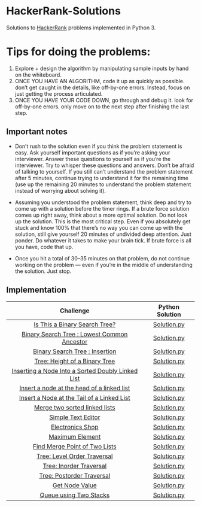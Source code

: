 # HackerRank-Solutions

Solutions to [HackerRank](https://www.hackerrank.com) problems implemented in Python 3.

# Tips for doing the problems:

1. Explore + design the algorithm by manipulating sample inputs by hand on the whiteboard.
2. ONCE YOU HAVE AN ALGORITHM, code it up as quickly as possible. don’t get caught in the details, like off-by-one errors. 
   Instead, focus on just getting the process articulated.
3. ONCE YOU HAVE YOUR CODE DOWN, go through and debug it. look for off-by-one errors.
   only move on to the next step after finishing the last step.

 ## Important notes
    
  - Don’t rush to the solution even if you think the problem statement is easy. Ask yourself important questions as if you’re asking your interviewer. Answer  these questions to yourself as if you’re the interviewer. Try to whisper these questions and answers. Don’t be afraid of talking to yourself. If you still can’t understand the problem statement after 5 minutes, continue trying to understand it for the remaining time (use up the remaining 20 minutes to understand the problem statement instead of worrying about solving it).
  
  - Assuming you understood the problem statement, think deep and try to come up with a solution before the timer rings. If a brute force solution comes up right away, think about a more optimal solution. Do not look up the solution. This is the most critical step. Even if you absolutely get stuck and know 100% that there’s no way you can come up with the solution, still give yourself 20 minutes of undivided deep attention. Just ponder. Do whatever it takes to make your brain tick. If brute force is all you have, code that up.
  
  - Once you hit a total of 30–35 minutes on that problem, do not continue working on the problem — even if you’re in the middle of understanding the solution. Just stop.


## Implementation

|  Challenge | Python Solution
|:-------------:|:--------------------:|
|[Is This a Binary Search Tree?](https://www.hackerrank.com/challenges/is-binary-search-tree/problem)| [Solution.py](https://github.com/nezlobnaya/hackerrank_solutions/blob/main/is_BST.py)
|[Binary Search Tree : Lowest Common Ancestor](https://www.hackerrank.com/challenges/binary-search-tree-lowest-common-ancestor/problem)| [Solution.py](https://github.com/nezlobnaya/hackerrank_solutions/blob/main/lowest_common_ancestor.py)
|[Binary Search Tree : Insertion](https://www.hackerrank.com/challenges/binary-search-tree-insertion/problem)| [Solution.py](https://github.com/nezlobnaya/hackerrank_solutions/blob/main/bst_insertion.py)
|[Tree: Height of a Binary Tree](https://www.hackerrank.com/challenges/tree-height-of-a-binary-tree/problem)| [Solution.py](https://github.com/nezlobnaya/hackerrank_solutions/blob/main/height_of_binary_tree.py)
|[Inserting a Node Into a Sorted Doubly Linked List](https://www.hackerrank.com/challenges/insert-a-node-into-a-sorted-doubly-linked-list/problem)| [Solution.py](https://github.com/nezlobnaya/hackerrank_solutions/blob/main/insert_node_dll.py)
|[Insert a node at the head of a linked list](https://www.hackerrank.com/challenges/insert-a-node-at-the-head-of-a-linked-list/problem)| [Solution.py](https://github.com/nezlobnaya/hackerrank_solutions/blob/main/insert_node_at_head_LL/insert_node_at_head_ll.py)
|[Insert a Node at the Tail of a Linked List](https://www.hackerrank.com/challenges/insert-a-node-at-the-tail-of-a-linked-list/problem)| [Solution.py](https://github.com/nezlobnaya/hackerrank_solutions/blob/main/insert_node_at_tail_LL/insert_node_at_tail_ll.py)
|[Merge two sorted linked lists](https://www.hackerrank.com/challenges/merge-two-sorted-linked-lists/problem)| [Solution.py](https://github.com/nezlobnaya/hackerrank_solutions/blob/main/merge_two_sorted_ll/merge_two_sorted_ll.py)
|[Simple Text Editor](https://www.hackerrank.com/challenges/electronics-shop/problem)| [Solution.py](https://github.com/nezlobnaya/hackerrank_solutions/blob/main/simple_text_editor.py)
|[Electronics Shop](https://www.hackerrank.com/challenges/simple-text-editor/problem)| [Solution.py](https://github.com/nezlobnaya/hackerrank_solutions/blob/main/electronics_shop/electronics_shop.py)
|[Maximum Element](https://www.hackerrank.com/challenges/maximum-element/problem)| [Solution.py](https://github.com/nezlobnaya/hackerrank_solutions/blob/main/max_element.py)
|[Find Merge Point of Two Lists](https://www.hackerrank.com/challenges/find-the-merge-point-of-two-joined-linked-lists/problem)| [Solution.py](https://github.com/nezlobnaya/hackerrank_solutions/blob/main/find_merge_point/find_merge_point.py)
|[Tree: Level Order Traversal](https://www.hackerrank.com/challenges/tree-level-order-traversal/problem)| [Solution.py](https://github.com/nezlobnaya/hackerrank_solutions/blob/main/level_order_traversal.py)
|[Tree: Inorder Traversal](https://www.hackerrank.com/challenges/tree-inorder-traversal/problem?utm_campaign=challenge-recommendation&utm_medium=email&utm_source=24-hour-campaign)| [Solution.py](https://github.com/nezlobnaya/hackerrank_solutions/blob/main/inOrder_tree_traversal.py/inOrder-tree_traversal.py)
|[Tree: Postorder Traversal](https://www.hackerrank.com/challenges/tree-postorder-traversal/problem)| [Solution.py](https://github.com/nezlobnaya/hackerrank_solutions/blob/main/post_order_traversal.py)
|[Get Node Value](https://www.hackerrank.com/challenges/get-the-value-of-the-node-at-a-specific-position-from-the-tail/problem?utm_campaign=challenge-recommendation&utm_medium=email&utm_source=24-hour-campaign)| [Solution.py](https://github.com/nezlobnaya/hackerrank_solutions/blob/main/get_node_value_position_from_tail/get_node_value_position_from_tail.py)
|[Queue using Two Stacks](https://www.hackerrank.com/challenges/queue-using-two-stacks/problem)| [Solution.py](https://github.com/nezlobnaya/hackerrank_solutions/blob/main/queue_using_two_stacks.py)

